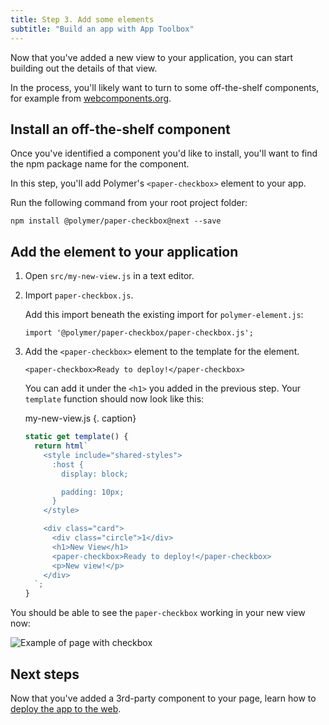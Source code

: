```yaml
---
title: Step 3. Add some elements
subtitle: "Build an app with App Toolbox"
---
```


<!-- toc -->

Now that you've added a new view to your application, you can start building
out the details of that view.

In the process, you'll likely want to turn
to some off-the-shelf components, for example from [webcomponents.org][webcomponents.org].


## Install an off-the-shelf component

Once you've identified a component you'd like to install, you'll want to find
the npm package name for the component.

In this step, you'll add Polymer's `<paper-checkbox>` element to your app.

Run the following command from your root project folder:

    npm install @polymer/paper-checkbox@next --save

## Add the element to your application

1.  Open `src/my-new-view.js` in a text editor.

1.  Import `paper-checkbox.js`.

    Add this import beneath the existing import for `polymer-element.js`:

    ```
    import '@polymer/paper-checkbox/paper-checkbox.js';
    ```

1.  Add the `<paper-checkbox>` element to the template for the element.

    ```
    <paper-checkbox>Ready to deploy!</paper-checkbox>
    ```

    You can add it under the `<h1>` you added in the previous step. Your `template` function
    should now look like this:

    my-new-view.js {. caption}

    ```js
    static get template() {
      return html`
        <style include="shared-styles">
          :host {
            display: block;

            padding: 10px;
          }
        </style>

        <div class="card">
          <div class="circle">1</div>
          <h1>New View</h1>
          <paper-checkbox>Ready to deploy!</paper-checkbox>
          <p>New view!</p>
        </div>
      `;
    }
    ```

You should be able to see the `paper-checkbox` working in your new view now:

![Example of page with checkbox](/images/3.0/toolbox/starter-kit-checkbox.png)

## Next steps

Now that you've added a 3rd-party component to your page, learn how to
[deploy the app to the web](deploy).

[webcomponents.org]: https://www.webcomponents.org
[paper-checkbox]: https://www.webcomponents.org/element/PolymerElements/paper-checkbox
